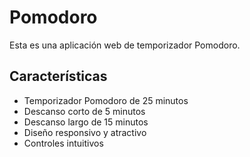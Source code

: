 # Pomodoro

Esta es una aplicación web de temporizador Pomodoro.

## Características

- Temporizador Pomodoro de 25 minutos
- Descanso corto de 5 minutos
- Descanso largo de 15 minutos
- Diseño responsivo y atractivo
- Controles intuitivos

